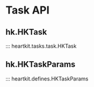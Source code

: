 # Task API

## hk.HKTask

::: heartkit.tasks.task.HKTask


## hk.HKTaskParams

::: heartkit.defines.HKTaskParams
